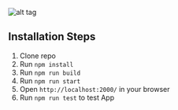 

![alt tag](https://api.travis-ci.org/pankajladhar/Reactgram.svg?branch=master)

## Installation Steps

1. Clone repo
2. Run `npm install`
3. Run `npm run build`
4. Run `npm run start`
5. Open `http://localhost:2000/` in your browser
6. Run `npm run test` to test App

